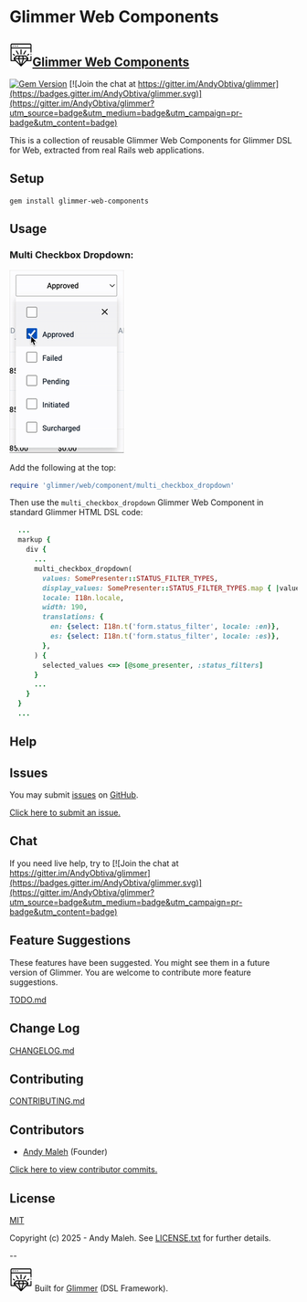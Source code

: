 # Glimmer Web Components
## [<img src="https://raw.githubusercontent.com/AndyObtiva/glimmer/master/images/glimmer-logo-hi-res.png" height=40 />Glimmer Web Components](https://github.com/AndyObtiva/glimmer-dsl-web)
[![Gem Version](https://badge.fury.io/rb/glimmer-web-components.svg)](http://badge.fury.io/rb/glimmer-web-components)
[![Join the chat at https://gitter.im/AndyObtiva/glimmer](https://badges.gitter.im/AndyObtiva/glimmer.svg)](https://gitter.im/AndyObtiva/glimmer?utm_source=badge&utm_medium=badge&utm_campaign=pr-badge&utm_content=badge)

This is a collection of reusable Glimmer Web Components for Glimmer DSL for Web, extracted from real Rails web applications.

## Setup

```
gem install glimmer-web-components
```

## Usage

### Multi Checkbox Dropdown:

![multi checkbox dropdown](/screenshots/glimmer-web-components-multi-checkbox-dropdown.gif)

Add the following at the top:

```ruby
require 'glimmer/web/component/multi_checkbox_dropdown'
```

Then use the `multi_checkbox_dropdown` Glimmer Web Component in standard Glimmer HTML DSL code:

```ruby
  ...
  markup {
    div {
      ...
      multi_checkbox_dropdown(
        values: SomePresenter::STATUS_FILTER_TYPES,
        display_values: SomePresenter::STATUS_FILTER_TYPES.map { |value| I18n.t("status.#{value}") },
        locale: I18n.locale,
        width: 190,
        translations: {
          en: {select: I18n.t('form.status_filter', locale: :en)},
          es: {select: I18n.t('form.status_filter', locale: :es)},
        },
      ) {
        selected_values <=> [@some_presenter, :status_filters]
      }
      ...
    }
  }
  ...
```

## Help

## Issues

You may submit [issues](https://github.com/AndyObtiva/glimmer-dsl-web/issues) on [GitHub](https://github.com/AndyObtiva/glimmer-dsl-web/issues).

[Click here to submit an issue.](https://github.com/AndyObtiva/glimmer-dsl-web/issues)

## Chat

If you need live help, try to [![Join the chat at https://gitter.im/AndyObtiva/glimmer](https://badges.gitter.im/AndyObtiva/glimmer.svg)](https://gitter.im/AndyObtiva/glimmer?utm_source=badge&utm_medium=badge&utm_campaign=pr-badge&utm_content=badge)

## Feature Suggestions

These features have been suggested. You might see them in a future version of Glimmer. You are welcome to contribute more feature suggestions.

[TODO.md](TODO.md)

## Change Log

[CHANGELOG.md](CHANGELOG.md)

## Contributing

[CONTRIBUTING.md](CONTRIBUTING.md)

## Contributors

* [Andy Maleh](https://github.com/AndyObtiva) (Founder)

[Click here to view contributor commits.](https://github.com/AndyObtiva/glimmer-web-components/graphs/contributors)

## License

[MIT](https://opensource.org/licenses/MIT)

Copyright (c) 2025 - Andy Maleh.
See [LICENSE.txt](LICENSE.txt) for further details.

--

[<img src="https://raw.githubusercontent.com/AndyObtiva/glimmer/master/images/glimmer-logo-hi-res.png" height=40 />](https://github.com/AndyObtiva/glimmer) Built for [Glimmer](https://github.com/AndyObtiva/glimmer) (DSL Framework).
